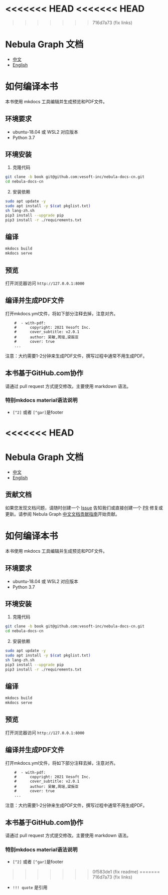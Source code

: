 <<<<<<< HEAD
<<<<<<< HEAD
=======
>>>>>>> 716d7a73 (fix links)
# Nebula Graph 文档

- [中文](https://docs.nebula-graph.com.cn/)
- [English](https://docs.nebula-graph.io)

# 如何编译本书

本书使用 mkdocs 工具编辑并生成预览和PDF文件。

## 环境要求

- ubuntu-18.04 或 WSL2 对应版本
- Python 3.7

## 环境安装

1. 克隆代码
```sh
git clone -b book git@github.com:vesoft-inc/nebula-docs-cn.git
cd nebula-docs-cn
```

2. 安装依赖

```sh
sudo apt update -y
sudo apt install -y $(cat pkglist.txt)
sh lang-zh.sh
pip3 install --upgrade pip
pip3 install -r ./requirements.txt
```

## 编译

```sh
mkdocs build
mkdocs serve
```

## 预览

打开浏览器访问 `http://127.0.0.1:8000`

## 编译并生成PDF文件

打开mkdocs.yml文件，将如下部分注释去掉，注意对齐。

```
    #  - with-pdf:
    #      copyright: 2021 Vesoft Inc.
    #      cover_subtitle: v2.0.1
    #      author: 吴敏,周瑶,梁振亚
    #      cover: true
    ...
```

注意：大约需要1-2分钟来生成PDF文件，撰写过程中通常不用生成PDF。

## 本书基于GitHub.com协作

请通过 pull request 方式提交修改。主要使用 markdown 语法。

### 特别mkdocs material语法说明

- `[^2]` 或者 `[^gar]`是footer

<<<<<<< HEAD
=======
# Nebula Graph 文档

- [中文](https://docs.nebula-graph.com.cn/)
- [English](https://docs.nebula-graph.io)

## 贡献文档

如果您发现文档问题，请随时创建一个 [Issue](https://github.com/vesoft-inc/nebula-docs-cn/issues) 告知我们或直接创建一个 [PR](https://github.com/vesoft-inc/nebula-docs-cn/pulls) 修复或更新。请参阅 Nebula Graph [中文文档贡献指南](CONTRIBUTING.md)开始贡献。
# 如何编译本书

本书使用 mkdocs 工具编辑并生成预览和PDF文件。

## 环境要求

- ubuntu-18.04 或 WSL2 对应版本
- Python 3.7

## 环境安装

1. 克隆代码
```sh
git clone -b book git@github.com:vesoft-inc/nebula-docs-cn.git
cd nebula-docs-cn
```

2. 安装依赖

```sh
sudo apt update -y
sudo apt install -y $(cat pkglist.txt)
sh lang-zh.sh
pip3 install --upgrade pip
pip3 install -r ./requirements.txt
```

## 编译

```sh
mkdocs build
mkdocs serve
```

## 预览

打开浏览器访问 `http://127.0.0.1:8000`

## 编译并生成PDF文件

打开mkdocs.yml文件，将如下部分注释去掉，注意对齐。

```
    #  - with-pdf:
    #      copyright: 2021 Vesoft Inc.
    #      cover_subtitle: v2.0.1
    #      author: 吴敏,周瑶,梁振亚
    #      cover: true
    ...
```

注意：大约需要1-2分钟来生成PDF文件，撰写过程中通常不用生成PDF。

## 本书基于GitHub.com协作

请通过 pull request 方式提交修改。主要使用 markdown 语法。

### 特别mkdocs material语法说明

- `[^2]` 或者 `[^gar]`是footer

>>>>>>> 0f583de1 (fix readme)
=======
>>>>>>> 716d7a73 (fix links)
- `!!! quote` 是引用